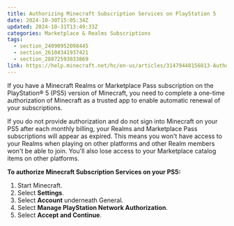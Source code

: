 ```yaml
---
title: Authorizing Minecraft Subscription Services on PlayStation 5
date: 2024-10-30T15:05:34Z
updated: 2024-10-31T13:49:33Z
categories: Marketplace & Realms Subscriptions
tags:
  - section_24090952098445
  - section_26104341937421
  - section_28872593033869
link: https://help.minecraft.net/hc/en-us/articles/31479448156813-Authorizing-Minecraft-Subscription-Services-on-PlayStation-5
---
```


If you have a Minecraft Realms or Marketplace Pass subscription on the PlayStation® 5 (PS5) version of Minecraft, you need to complete a one-time authorization of Minecraft as a trusted app to enable automatic renewal of your subscriptions. 

If you do not provide authorization and do not sign into Minecraft on your PS5 after each monthly billing, your Realms and Marketplace Pass subscriptions will appear as expired. This means you won't have access to your Realms when playing on other platforms and other Realm members won't be able to join. You'll also lose access to your Marketplace catalog items on other platforms.

**To authorize Minecraft Subscription Services on your PS5:**

1.  Start Minecraft.
2.  Select **Settings**.
3.  Select **Account** underneath General.
4.  Select **Manage PlayStation Network Authorization**.
5.  Select **Accept and Continue**.
